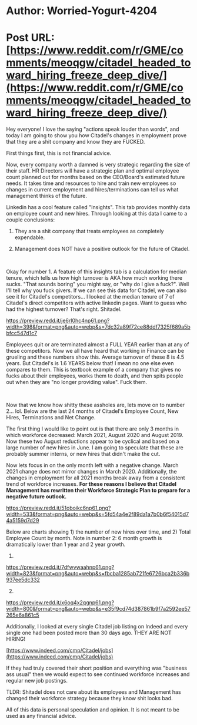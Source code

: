# Author: Worried-Yogurt-4204
# Post URL: [https://www.reddit.com/r/GME/comments/meoqgw/citadel_headed_toward_hiring_freeze_deep_dive/](https://www.reddit.com/r/GME/comments/meoqgw/citadel_headed_toward_hiring_freeze_deep_dive/)


Hey everyone! I love the saying "actions speak louder than words", and today I am going to show you how Citadel's changes in employment prove that they are a shit company and know they are FUCKED.

First things first, this is not financial advice. 

Now, every company worth a damned is very strategic regarding the size of their staff. HR Directors will have a strategic plan and optimal employee count planned out for months based on the CEO/Board's estimated future needs. It takes time and resources to hire and train new employees so  changes in current employment and hires/terminations can tell us what management thinks of the future. 

Linkedin has a cool feature called "Insights". This tab provides monthly data on employee count and new hires. Through looking at this data I came to a couple conclusions:   

1) They are a shit company that treats employees as completely expendable. 

2) Management does NOT have a positive outlook for the future of Citadel.

&#x200B;

Okay for number 1. A feature of this insights tab is a calculation for median tenure, which tells us how high turnover is AKA how much working there sucks. "That sounds boring" you might say, or "why do I give a fuck?". Well I'll tell why you fuck givers. If we can see this data for Citadel, we can also see it for Citadel's competitors... I looked at the median tenure of 7 of Citadel's direct competitors with active linkedin pages. Want to guess who had the highest turnover? That's right. Shitadel.

https://preview.redd.it/je6rl0hc4np61.png?width=398&format=png&auto=webp&s=7dc32a89f72ce88ddf7325f689a5bbfcc547d1c7

Employees quit or are terminated almost a FULL YEAR earlier than at any of these competitors. Now we all have heard that working in Finance can be grueling and these numbers show this. Average turnover of these 8 is 4.5 years. But Citadel's is 1.6 YEARS below that! I mean no one else even compares to them. This is textbook example of a company that gives no fucks about their employees, works them to death, and then spits people out when they are "no longer providing value". Fuck them.

&#x200B;

Now that we know how shitty these assholes are, lets move on to number 2... lol. Below are the last 24 months of Citadel's Employee Count, New Hires, Terminations and Net Change. 

The first thing I would like to point out is that there are only 3 months in which workforce decreased: March 2021, August 2020 and August 2019. Now these two August reductions appear to be cyclical and based on a large number of new hires in June. I am going to speculate that these are probably summer interns, or new hires that didn't make the cut. 

Now lets focus in on the only month left with a negative change. March 2021 change does not mirror changes in March 2020. Additionally, the changes in employment for all 2021 months break away from a consistent trend of workforce increases. **For these reasons I believe that Citadel Management has rewritten their Workforce Strategic Plan to prepare for a negative future outlook.**   

https://preview.redd.it/51oboikc6np61.png?width=533&format=png&auto=webp&s=5fd54a4e2f89da1a7b0b6f54015d74a5159d7d29

Below are charts showing 1) the number of new hires over time, and 2) Total Employee Count by month. Note in number 2: 6 month growth is dramatically lower than 1 year and 2 year growth.

1)

https://preview.redd.it/7dfwvwaahnp61.png?width=823&format=png&auto=webp&s=fbcba1285ab721fe6726bca2b336b937ee5dc332

2)

https://preview.redd.it/x6oq4x2qgnp61.png?width=800&format=png&auto=webp&s=e35f9cd74d387861b9f7a2592ee57265e6a861c5

Additionally, I looked at every single Citadel job listing on Indeed and every single one had been posted more than 30 days ago. THEY ARE NOT HIRING! 

[https://www.indeed.com/cmp/Citadel/jobs](https://www.indeed.com/cmp/Citadel/jobs)

If they had truly covered their short position and everything was "business ass usual" then we would expect to see continued workforce increases and regular new job postings. 

TLDR: Shitadel does not care about its employees and Management has changed their workforce strategy because they know shit looks bad.

 All of this data is personal speculation and opinion. It is not meant to be used as any financial advice.